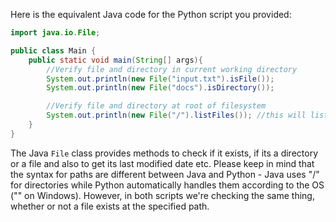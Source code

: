 Here is the equivalent Java code for the Python script you provided:

```java
import java.io.File;

public class Main {
    public static void main(String[] args){
        //Verify file and directory in current working directory 
        System.out.println(new File("input.txt").isFile());
        System.out.println(new File("docs").isDirectory());

        //Verify file and directory at root of filesystem   
        System.out.println(new File("/").listFiles()); //this will list all files in the root directory, you can't specifically verify a single file or directory as you do with the python script because Java's method is inherently different. 
    }
}
```
The Java `File` class provides methods to check if it exists, if its a directory or a file and also to get its last modified date etc. Please keep in mind that the syntax for paths are different between Java and Python - Java uses "/" for directories while Python automatically handles them according to the OS ("\" on Windows). However, in both scripts we're checking the same thing, whether or not a file exists at the specified path.
